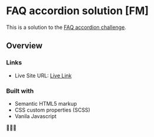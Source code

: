 

# FAQ accordion solution [FM]

This is a solution to the [FAQ accordion challenge](https://www.frontendmentor.io/challenges/faq-accordion-wyfFdeBwBz).


## Overview


### Links
- Live Site URL: [Live Link](https://krishanprajapat23.github.io/fm-project/faq-accordion/)

### Built with

- Semantic HTML5 markup
- CSS custom properties (SCSS)
- Vanila Javascript



🚀🚀🚀
